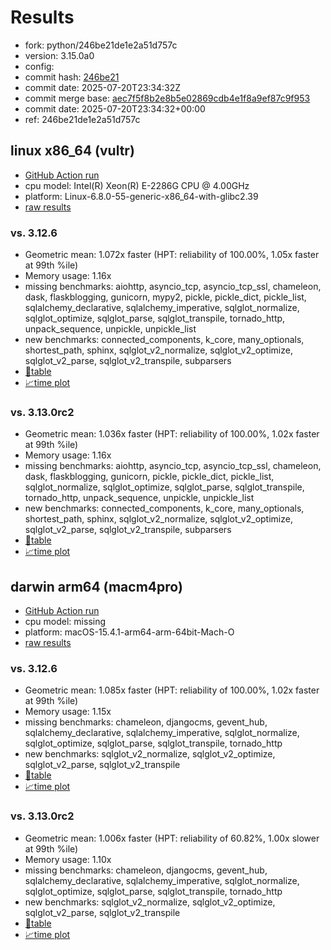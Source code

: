 # Results

- fork: python/246be21de1e2a51d757c
- version: 3.15.0a0
- config: 
- commit hash: [246be21](https://github.com/python/cpython/commit/246be21)
- commit date: 2025-07-20T23:34:32Z
- commit merge base: [aec7f5f8b2e8b5e02869cdb4e1f8a9ef87c9f953](https://github.com/python/cpython/commit/aec7f5f8b2e8b5e02869cdb4e1f8a9ef87c9f953)
- commit date: 2025-07-20T23:34:32+00:00
- ref: 246be21de1e2a51d757c

## linux x86_64 (vultr)

- [GitHub Action run](https://github.com/facebookexperimental/free-threading-benchmarking/actions/runs/16405942202)
- cpu model: Intel(R) Xeon(R) E-2286G CPU @ 4.00GHz
- platform: Linux-6.8.0-55-generic-x86_64-with-glibc2.39
- [raw results](bm-20250720-vultr-x86_64-python-246be21de1e2a51d757c-3.15.0a0-246be21.json)

### vs. 3.12.6

- Geometric mean: 1.072x faster (HPT: reliability of 100.00%, 1.05x faster at 99th %ile)
- Memory usage: 1.16x
- missing benchmarks: aiohttp, asyncio_tcp, asyncio_tcp_ssl, chameleon, dask, flaskblogging, gunicorn, mypy2, pickle, pickle_dict, pickle_list, sqlalchemy_declarative, sqlalchemy_imperative, sqlglot_normalize, sqlglot_optimize, sqlglot_parse, sqlglot_transpile, tornado_http, unpack_sequence, unpickle, unpickle_list
- new benchmarks: connected_components, k_core, many_optionals, shortest_path, sphinx, sqlglot_v2_normalize, sqlglot_v2_optimize, sqlglot_v2_parse, sqlglot_v2_transpile, subparsers
- [📄table](bm-20250720-vultr-x86_64-python-246be21de1e2a51d757c-3.15.0a0-246be21-vs-3.12.6.md)
- [📈time plot](bm-20250720-vultr-x86_64-python-246be21de1e2a51d757c-3.15.0a0-246be21-vs-3.12.6.svg)

### vs. 3.13.0rc2

- Geometric mean: 1.036x faster (HPT: reliability of 100.00%, 1.02x faster at 99th %ile)
- Memory usage: 1.16x
- missing benchmarks: aiohttp, asyncio_tcp, asyncio_tcp_ssl, chameleon, dask, flaskblogging, gunicorn, pickle, pickle_dict, pickle_list, sqlglot_normalize, sqlglot_optimize, sqlglot_parse, sqlglot_transpile, tornado_http, unpack_sequence, unpickle, unpickle_list
- new benchmarks: connected_components, k_core, many_optionals, shortest_path, sphinx, sqlglot_v2_normalize, sqlglot_v2_optimize, sqlglot_v2_parse, sqlglot_v2_transpile, subparsers
- [📄table](bm-20250720-vultr-x86_64-python-246be21de1e2a51d757c-3.15.0a0-246be21-vs-3.13.0rc2.md)
- [📈time plot](bm-20250720-vultr-x86_64-python-246be21de1e2a51d757c-3.15.0a0-246be21-vs-3.13.0rc2.svg)

## darwin arm64 (macm4pro)

- [GitHub Action run](https://github.com/facebookexperimental/free-threading-benchmarking/actions/runs/16405942202)
- cpu model: missing
- platform: macOS-15.4.1-arm64-arm-64bit-Mach-O
- [raw results](bm-20250720-macm4pro-arm64-python-246be21de1e2a51d757c-3.15.0a0-246be21.json)

### vs. 3.12.6

- Geometric mean: 1.085x faster (HPT: reliability of 100.00%, 1.02x faster at 99th %ile)
- Memory usage: 1.15x
- missing benchmarks: chameleon, djangocms, gevent_hub, sqlalchemy_declarative, sqlalchemy_imperative, sqlglot_normalize, sqlglot_optimize, sqlglot_parse, sqlglot_transpile, tornado_http
- new benchmarks: sqlglot_v2_normalize, sqlglot_v2_optimize, sqlglot_v2_parse, sqlglot_v2_transpile
- [📄table](bm-20250720-macm4pro-arm64-python-246be21de1e2a51d757c-3.15.0a0-246be21-vs-3.12.6.md)
- [📈time plot](bm-20250720-macm4pro-arm64-python-246be21de1e2a51d757c-3.15.0a0-246be21-vs-3.12.6.svg)

### vs. 3.13.0rc2

- Geometric mean: 1.006x faster (HPT: reliability of 60.82%, 1.00x slower at 99th %ile)
- Memory usage: 1.10x
- missing benchmarks: chameleon, djangocms, gevent_hub, sqlalchemy_declarative, sqlalchemy_imperative, sqlglot_normalize, sqlglot_optimize, sqlglot_parse, sqlglot_transpile, tornado_http
- new benchmarks: sqlglot_v2_normalize, sqlglot_v2_optimize, sqlglot_v2_parse, sqlglot_v2_transpile
- [📄table](bm-20250720-macm4pro-arm64-python-246be21de1e2a51d757c-3.15.0a0-246be21-vs-3.13.0rc2.md)
- [📈time plot](bm-20250720-macm4pro-arm64-python-246be21de1e2a51d757c-3.15.0a0-246be21-vs-3.13.0rc2.svg)

